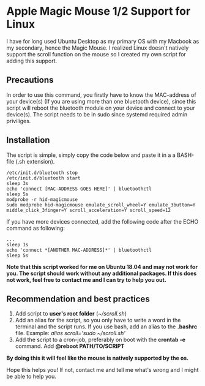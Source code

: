 # Apple Magic Mouse 1/2 Support for Linux
I have for long used Ubuntu Desktop as my primary OS with my Macbook as my secondary, hence the Magic Mouse. I realized Linux doesn't natively support the scroll function on the mouse so I created my own script for adding this support.

## Precautions
In order to use this command, you firstly have to know the MAC-address of your device(s) (If you are using more than one bluetooth device), since this script will reboot the bluetooth module on your device and connect to your device(s). The script needs to be in sudo since systemd required admin priviliges.

## Installation
The script is simple, simply copy the code below and paste it in a a BASH-file (.sh extension).

```
/etc/init.d/bluetooth stop
/etc/init.d/bluetooth start
sleep 3s
echo 'connect [MAC-ADDRESS GOES HERE]' | bluetoothctl
sleep 5s
modprobe -r hid-magicmouse
sudo modprobe hid-magicmouse emulate_scroll_wheel=Y emulate_3button=Y middle_click_3finger=Y scroll_acceleration=Y scroll_speed=12
```

If you have more devices connected, add the following code after the ECHO command as following:

```
...
sleep 1s
echo 'connect *[ANOTHER MAC-ADDRESS]*' | bluetoothctl
sleep 5s
```

**Note that this script worked for me on Ubuntu 18.04 and may not work for you. The script should work without any additional packages. If this does not work, feel free to contact me and I can try to help you out.**

## Recommendation and best practices
1. Add script to **user's root folder** (*~/scroll.sh*)
2. Add an alias for the script, so you only have to write a word in the terminal and the script runs. If you use bash, add an alias to the **.bashrc** file. Example: *alias scroll='sudo ~/scroll.sh'*
3. Add the script to a cron-job, preferably on boot with the **crontab -e** command. Add **@reboot PATH/TO/SCRIPT**

**By doing this it will feel like the mouse is natively supported by the os.**

Hope this helps you! If not, contact me and tell me what's wrong and I might be able to help you.
